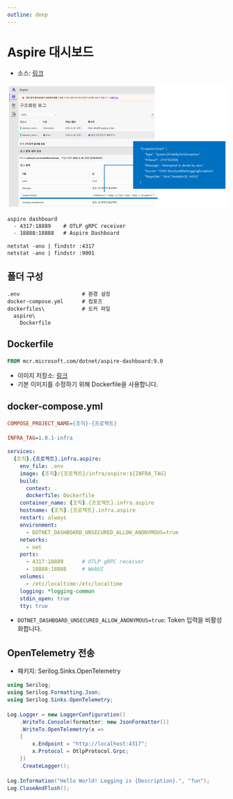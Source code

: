```yaml
---
outline: deep
---
```


# Aspire 대시보드

- 소스: [링크](https://github.com/hhko/beyondcode/tree/main/infra/observability/aspire)

![](./.images/aspire-dashboard.png)

```
aspire dashboard
  - 4317:18889    # OTLP gRPC receiver
  - 18888:18888   # Aspire Dashboard
```
```
netstat -ano | findstr :4317
netstat -ano | findstr :9001
```

## 폴더 구성
```shell
.env                    # 환경 설정
docker-compose.yml      # 컴포즈
dockerfiles\            # 도커 파일
  aspire\
    Dockerfile
```

## Dockerfile
```dockerfile
FROM mcr.microsoft.com/dotnet/aspire-dashboard:9.0
```
- 이미지 저장소: [링크](https://hub.docker.com/r/microsoft/dotnet-aspire-dashboard/)
- 기본 이미지를 수정하기 위해 Dockerfile을 사용합니다.

## docker-compose.yml
```ini
COMPOSE_PROJECT_NAME={조직}-{프로젝트}

INFRA_TAG=1.0.1-infra
```

```yml
services:
  {조직}.{프로젝트}.infra.aspire:
    env_file: .env
    image: {조직}/{프로젝트}/infra/aspire:${INFRA_TAG}
    build:
      context: .
      dockerfile: Dockerfile
    container_name: {조직}.{프로젝트}.infra.aspire
    hostname: {조직}.{프로젝트}.infra.aspire
    restart: always
    environment:
      - DOTNET_DASHBOARD_UNSECURED_ALLOW_ANONYMOUS=true
    networks:
      - net
    ports:
      - 4317:18889      # OTLP gRPC receiver
      - 18888:18888     # WebUI
    volumes:
      - /etc/localtime:/etc/localtime
    logging: *logging-common
    stdin_open: true
    tty: true
```

- `DOTNET_DASHBOARD_UNSECURED_ALLOW_ANONYMOUS=true`: Token 입력을 비활성화합니다.

## OpenTelemetry 전송
- 패키지: Serilog.Sinks.OpenTelemetry

```cs
using Serilog;
using Serilog.Formatting.Json;
using Serilog.Sinks.OpenTelemetry;

Log.Logger = new LoggerConfiguration()
    .WriteTo.Console(formatter: new JsonFormatter())
    .WriteTo.OpenTelemetry(x =>
    {
        x.Endpoint = "http://localhost:4317";
        x.Protocol = OtlpProtocol.Grpc;
    })
    .CreateLogger();

Log.Information("Hello World! Logging is {Description}.", "fun");
Log.CloseAndFlush();
```